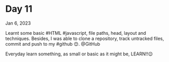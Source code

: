 # Day 11

Jan 6, 2023

Learnt some basic #HTML #javascript, file paths, head, layout and techniques.
Besides, I was able to clone a repository, track untracked files, commit and push to my #github 😊.
@GitHub

Everyday learn something, as small or basic as it might be, LEARN!!😉